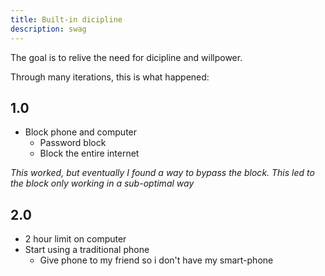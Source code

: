 ```yaml
---
title: Built-in dicipline
description: swag
---
```


The goal is to relive the need for dicipline and willpower.

Through many iterations, this is what happened:

## 1.0

- Block phone and computer
	- Password block
	- Block the entire internet

*This worked, but eventually I found a way to bypass the block.*
*This led to the block only working in a sub-optimal way*

## 2.0

- 2 hour limit on computer
- Start using a traditional phone
	- Give phone to my friend so i don't have my smart-phone
